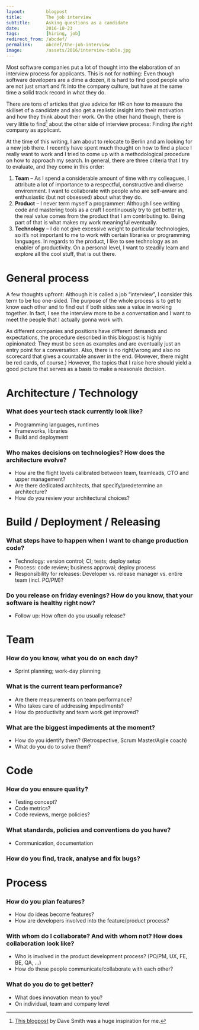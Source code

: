 ```yaml
---
layout:        blogpost
title:         The job interview
subtitle:      Asking questions as a candidate
date:          2016-10-23
tags:          [hiring, job]
redirect_from: /abcdef/
permalink:     abcdef/the-job-interview
image:         /assets/2016/interview-table.jpg
---
```


Most software companies put a lot of thought into the elaboration of an interview process for applicants. This is not for nothing: Even though software developers are a dime a dozen, it is hard to find good people who are not just smart and fit into the company culture, but have at the same time a solid track record in what they do.

There are tons of articles that give advice for HR on how to measure the skillset of a candidate and also get a realistic insight into their motivation and how they think about their work. On the other hand though, there is very little to find[^1] about the other side of interview process: Finding *the right* company as applicant.

At the time of this writing, I am about to relocate to Berlin and am looking for a new job there. I recently have spent much thought on how to find a place I really want to work and I tried to come up with a methodological procedure on how to approach my search. In general, there are three criteria that I try to evaluate, and they come in this order:

1. **Team** – As I spend a considerable amount of time with my colleagues, I attribute a lot of importance to a respectful, constructive and diverse environment. I want to collaborate with people who are self-aware and enthusiastic (but not obsessed) about what they do.
2. **Product** – I never term myself a programmer: Although I see writing code and mastering tools as a craft I continuously try to get better in, the real value comes from the product that I am contributing to. Being part of that is what makes my work meaningful eventually.
3. **Technology** – I do not give excessive weight to particular technologies, so it’s not important to me to work with certain libraries or programming languages. In regards to the product, I like to see technology as an enabler of productivity. On a personal level, I want to steadily learn and explore all the cool stuff, that is out there.

# General process

A few thoughts upfront: Although it is called a job “interview”, I consider this term to be too one-sided. The purpose of the whole process is to get to know each other and to find out if both sides see a value in working together. In fact, I see the interview more to be a conversation and I want to meet the people that I actually gonna work with.

As different companies and positions have different demands and expectations, the procedure described in this blogpost is highly opinionated: They must be seen as examples and are eventually just an entry point for a conversation. Also, there is no right/wrong and also no scorecard that gives a countable answer in the end. (However, there might be red cards, of course.) However, the topics that I raise here should yield a good picture that serves as a basis to make a reasonale decision.


# Architecture / Technology

### What does your tech stack currently look like?
- Programming languages, runtimes
- Frameworks, libraries
- Build and deployment

### Who makes decisions on technologies? How does the architecture evolve?
- How are the flight levels calibrated between team, teamleads, CTO and upper management?
- Are there dedicated architects, that specify/predetermine an architecture?
- How do you review your architectural choices?


# Build / Deployment / Releasing

### What steps have to happen when I want to change production code?

- Technology: version control; CI; tests; deploy setup
- Process: code review; business approval; deploy process
- Responsibility for releases: Developer vs. release manager vs. entire team (incl. PO/PM)?

### Do you release on friday evenings? How do you know, that your software is healthy right now?
- Follow up: How often do you usually release?


# Team

### How do you know, what you do on each day?
- Sprint planning; work-day planning

### What is the current team performance?
- Are there measurements on team performance?
- Who takes care of addressing impediments?
- How do productivity and team work get improved?

### What are the biggest impediments at the moment?
- How do you identify them? (Retrospective, Scrum Master/Agile coach)
- What do you do to solve them?


# Code

### How do you ensure quality?
- Testing concept?
- Code metrics?
- Code reviews, merge policies?

### What standards, policies and conventions do you have?
- Communication, documentation

### How do you find, track, analyse and fix bugs?


# Process

### How do you plan features?
- How do ideas become features?
- How are developers involved into the feature/product process?

### With whom do I collaborate? And with whom not? How does collaboration look like?
- Who is involved in the product development process? (PO/PM, UX, FE, BE, QA, …)
- How do these people communicate/collaborate with each other?

### What do you do to get better?
- What does innovation mean to you?
- On individual, team and company level


[^1]: [This blogpost](https://medium.com/@djsmith42/how-to-interview-as-a-developer-candidate-b666734f12dd#.8ytpeoyjb) by Dave Smith was a huge inspiration for me.
